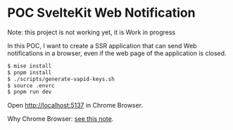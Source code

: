 # POC SvelteKit Web Notification

Note: this project is not working yet, it is Work in progress

In this POC, I want to create a SSR application that can send Web notifications
in a browser, even if the web page of the application is closed.

```sh
$ mise install
$ pnpm install
$ ./scripts/generate-vapid-keys.sh
$ source .envrc
$ pnpm run dev
```

Open <http://localhost:5137> in Chrome Browser.

Why Chrome Browser: [see this note](https://svelte.dev/docs/kit/service-workers#:~:text=the%20service%20worker%20is%20bundled%20for%20production%2C%20but%20not%20during%20development.%20for%20that%20reason%2C%20only%20browsers%20that%20support%20modules%20in%20service%20workers%20will%20be%20able%20to%20use%20them%20at%20dev%20time.).
